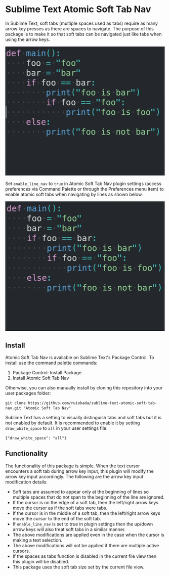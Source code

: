 # Sublime Text Atomic Soft Tab Nav

In Sublime Text, soft tabs (multiple spaces used as tabs) require as many arrow key presses as there are spaces to navigate. The purpose of this package is to make it so that soft tabs can be navigated just like tabs when using the arrow keys.

![Standard Demo](https://raw.githubusercontent.com/ruiokada/sublime-text-atomic-soft-tab-nav/assets/demo.gif)

Set `enable_line_nav` to `true` in Atomic Soft Tab Nav plugin settings (access preferences via Command Palette or through the Preferences menu item) to enable atomic soft tabs when navigating by lines as shown below.

![With 'enable_line_nav' True Demo](https://raw.githubusercontent.com/ruiokada/sublime-text-atomic-soft-tab-nav/assets/demo-by-lines.gif)

## Install

Atomic Soft Tab Nav is available on Sublime Text's Package Control. To install use the command palette commands:

1. Package Control: Install Package
2. Install Atomic Soft Tab Nav

Otherwise, you can also manually install by cloning this repository into your user packages folder:

    git clone https://github.com/ruiokada/sublime-text-atomic-soft-tab-nav.git "Atomic Soft Tab Nav"

Sublime Text has a setting to visually distinguish tabs and soft tabs but it is not enabled by default. It is recommended to enable it by setting `draw_white_space` to `all` in your user settings file:

    {"draw_white_space": "all"}

## Functionality

The functionality of this package is simple. When the text cursor encounters a soft tab during arrow key input, this plugin will modify the arrow key input accordingly. The following are the arrow key input modification details:

* Soft tabs are assumed to appear only at the beginning of lines so multiple spaces that do not span to the beginning of the line are ignored.
* If the cursor is on the edge of a soft tab, then the left/right arrow keys move the cursor as if the soft tabs were tabs.
* If the cursor is in the middle of a soft tab, then the left/right arrow keys move the cursor to the end of the soft tab.
* If `enable_line_nav` is set to true in plugin settings then the up/down arrow keys will also treat soft tabs in a similar manner.
* The above modifications are applied even in the case when the cursor is making a text selection.
* The above modifications will not be applied if there are multiple active cursors.
* If the spaces as tabs function is disabled in the current file view then this plugin will be disabled.
* This package uses the soft tab size set by the current file view.
